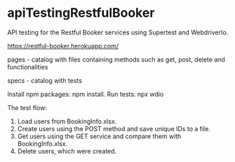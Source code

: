 # apiTestingRestfulBooker
API testing for the Restful Booker services using Supertest and WebdriverIo.

https://restful-booker.herokuapp.com/


pages - catalog with files containing methods such as get, post, delete and functionalities

specs - catalog with tests


Install npm packages: npm install.
Run tests: npx wdio


The test flow:

1. Load users from BookingInfo.xlsx.
2. Create users using the POST method and save unique IDs to a file.
3. Get users using the GET service and compare them with BookingInfo.xlsx.
4. Delete users, which were created.
